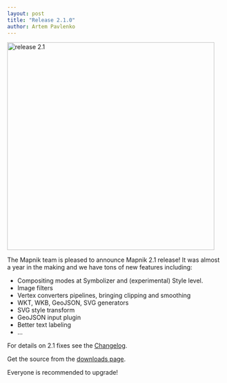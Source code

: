 ```yaml
---
layout: post
title: "Release 2.1.0"
author: Artem Pavlenko
---
```


<img alt="release 2.1" src="http://localhost:4000/images/release-2.1.png" width="480"/>

The Mapnik team is pleased to announce Mapnik 2.1 release! It was almost a year in the making and we have tons of new features
including:

* Compositing modes at Symbolizer and (experimental) Style level.
* Image filters
* Vertex converters pipelines, bringing clipping and smoothing
* WKT, WKB, GeoJSON, SVG generators
* SVG style transform
* GeoJSON input plugin
* Better text labeling
* ...

For details on 2.1 fixes see the [Changelog](https://github.com/mapnik/mapnik/wiki/Release2.1.0).

Get the source from the [downloads page](http://mapnik.org/download/).

Everyone is recommended to upgrade!
